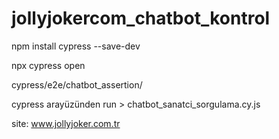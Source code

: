 # jollyjokercom_chatbot_kontrol
 
npm install cypress --save-dev 

npx cypress open

cypress/e2e/chatbot_assertion/

cypress arayüzünden run > chatbot_sanatci_sorgulama.cy.js


site: www.jollyjoker.com.tr
